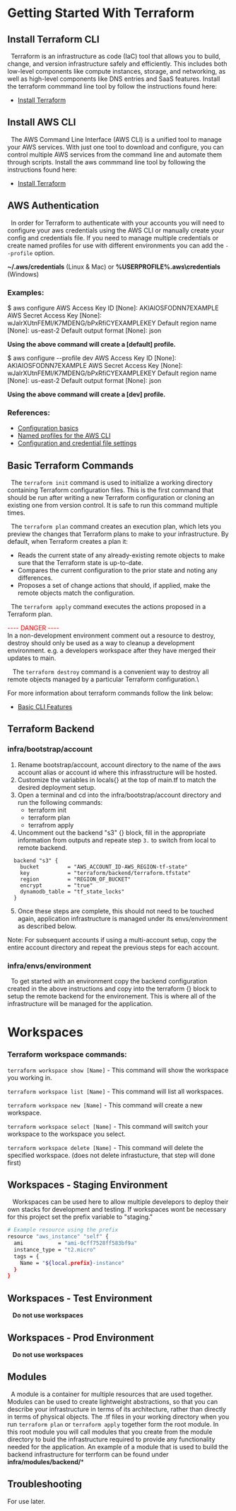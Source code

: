 # Getting Started With Terraform

## Install Terraform CLI
&nbsp;&nbsp;Terraform is an infrastructure as code (IaC) tool that allows you to build, change, and version infrastructure safely and efficiently. This includes both low-level components like compute instances, storage, and networking, as well as high-level components like DNS entries and SaaS features. Install the terraform commmand line tool by follow the instructions found here:

- [Install Terraform](https://learn.hashicorp.com/tutorials/terraform/install-cli)

## Install AWS CLI
&nbsp;&nbsp;The AWS Command Line Interface (AWS CLI) is a unified tool to manage your AWS services. With just one tool to download and configure, you can control multiple AWS services from the command line and automate them through scripts. Install the aws commmand line tool by following the instructions found here:

- [Install Terraform](https://docs.aws.amazon.com/cli/latest/userguide/getting-started-install.html)

## AWS Authentication

&nbsp;&nbsp;In order for Terraform to authenticate with your accounts you will need to configure your aws credentials using the AWS CLI or manually create your config and credentials file. If you need to manage multiple credentials or create named profiles for use with different environments you can add the `--profile` option.

**~/.aws/credentials** (Linux & Mac) or **%USERPROFILE%\.aws\credentials** (Windows)

### Examples:

  $ aws configure
  AWS Access Key ID [None]: AKIAIOSFODNN7EXAMPLE
  AWS Secret Access Key [None]: wJalrXUtnFEMI/K7MDENG/bPxRfiCYEXAMPLEKEY
  Default region name [None]: us-east-2
  Default output format [None]: json

**Using the above command will create a [default] profile.**  

  $ aws configure --profile dev
  AWS Access Key ID [None]: AKIAIOSFODNN7EXAMPLE
  AWS Secret Access Key [None]: wJalrXUtnFEMI/K7MDENG/bPxRfiCYEXAMPLEKEY
  Default region name [None]: us-east-2
  Default output format [None]: json

**Using the above command will create a [dev] profile.**  

### References:

- [Configuration basics][1]
- [Named profiles for the AWS CLI][2]
- [Configuration and credential file settings][3]

[1]: https://docs.aws.amazon.com/cli/latest/userguide/cli-configure-quickstart.html
[2]: https://docs.aws.amazon.com/cli/latest/userguide/cli-configure-profiles.html
[3]: https://docs.aws.amazon.com/cli/latest/userguide/cli-configure-files.html

## Basic Terraform Commands 

&nbsp;&nbsp;The `terraform init` command is used to initialize a working directory containing Terraform configuration files. This is the first command that should be run after writing a new Terraform configuration or cloning an existing one from version control. It is safe to run this command multiple times.

&nbsp;&nbsp;The `terraform plan` command creates an execution plan, which lets you preview the changes that Terraform plans to make to your infrastructure. By default, when Terraform creates a plan it:

- Reads the current state of any already-existing remote objects to make sure that the Terraform state is up-to-date.
- Compares the current configuration to the prior state and noting any differences.
- Proposes a set of change actions that should, if applied, make the remote objects match the configuration.

&nbsp;&nbsp;The `terraform apply` command executes the actions proposed in a Terraform plan.

<span style="color:red"> ---- DANGER ----</span>\
In a non-development environment comment out a resource to destroy, destroy should only be used as a way to cleanup a development environment. e.g. a developers workspace after they have merged their updates to main.

&nbsp;&nbsp; The `terraform destroy` command is a convenient way to destroy all remote objects managed by a particular Terraform configuration.\

For more information about terraform commands follow the link below:

- [Basic CLI Features](https://www.terraform.io/cli/commands)

## Terraform Backend

### infra/bootstrap/account

1. Rename bootstrap/account, account directory to the name of the aws account alias or account id where this infrasstructure will be hosted.
2. Customize the variables in locals{} at the top of main.tf to match the desired deployment setup.
3. Open a terminal and cd into the infra/bootstrap/account directory and run the following commands:
    - terraform init
    - terraform plan
    - terrafrom apply
4. Uncomment out the backend "s3" {} block, fill in the appropriate information from outputs and repeate step `3.` to switch from local to remote backend.

```
  backend "s3" {
    bucket         = "AWS_ACCOUNT_ID-AWS_REGION-tf-state"
    key            = "terraform/backend/terraform.tfstate"
    region         = "REGION_OF_BUCKET"
    encrypt        = "true"
    dynamodb_table = "tf_state_locks"
  }
```
5. Once these steps are complete, this should not need to be touched again, application infrastructure is managed under its envs/environment as described below.

Note: For subsequent accounts if using a multi-account setup, copy the entire account directory and repeat the previous steps for each account.

### infra/envs/environment

&nbsp;&nbsp;To get started with an environment copy the backend configuration created in the above instructions and copy into the terraform {} block to setup the remote backend for the environement. This is where all of the infrastructure will be managed for the application.

# Workspaces

### Terraform workspace commands:

`terraform workspace show [Name]`   - This command will show the workspace you working in.

`terraform workspace list [Name]`   - This command will list all workspaces.

`terraform workspace new [Name]`    - This command will create a new workspace.

`terraform workspace select [Name]` - This command will switch your workspace to the workspace you select.

`terraform workspace delete [Name]` - This command will delete the specified workspace. (does not delete infrastucture, that step will done first)

## Workspaces - Staging Environment
&nbsp;&nbsp; Workspaces can be used here to allow multiple develepors to deploy their own stacks for development and testing. If workspaces wont be necessary for this project set the prefix variable to "staging."
``` sh
# Example resource using the prefix
resource "aws_instance" "self" {
  ami           = "ami-0cff7528ff583bf9a"
  instance_type = "t2.micro"
  tags = {
    Name = "${local.prefix}-instance"
  }
}
```

## Workspaces - Test Environment

&nbsp;&nbsp; **Do not use workspaces**

## Workspaces - Prod Environment

&nbsp;&nbsp; **Do not use workspaces**


## Modules

&nbsp;&nbsp;A module is a container for multiple resources that are used together. Modules can be used to create lightweight abstractions, so that you can describe your infrastructure in terms of its architecture, rather than directly in terms of physical objects. The .tf files in your working directory when you run `terraform plan` or `terraform apply` together form the root module. In this root module you will call modules that you create from the module directory to buid the infrastructure required to provide any functionality needed for the application. An example of a module that is used to build the backend infrastructure for terrform can be found under **infra/modules/backend/***

## Troubleshooting

For use later.